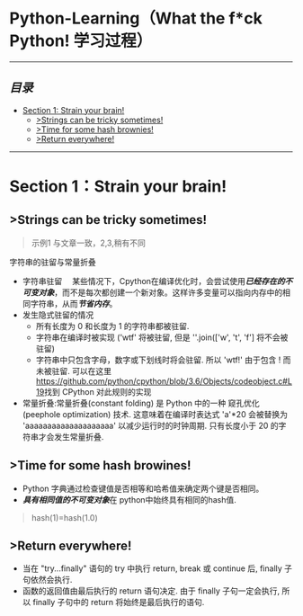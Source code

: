 # Python-Learning（What the f*ck Python! 学习过程）

-----------------------------------------------------------------
***目录***
-----------------------------------------------------------------
- [Section 1: Strain your brain!](#s1)
  + [>Strings can be tricky sometimes!](#s1_1)
  + [>Time for some hash brownies!](#s1_2)
  + [>Return  everywhere!](#s1_3)



-------------------------------------------------------------------
 # <s1 id ='s1'>Section 1：Strain your brain!</s1>

## <s11 id='s1_1'> >Strings can be tricky sometimes!</s11>
>  示例1 与文章一致，2,3,稍有不同

字符串的驻留与常量折叠
- 字符串驻留
&emsp;某些情况下，Cpython在编译优化时，会尝试使用***已经存在的不可变对象***，而不是每次都创建一个新对象。这样许多变量可以指向内存中的相同字符串，从而***节省内存***。
- 发生隐式驻留的情况
   - 所有长度为 0 和长度为 1 的字符串都被驻留.
   - 字符串在编译时被实现 ('wtf' 将被驻留, 但是 ''.join(['w', 't', 'f'] 将不会被驻留)
   - 字符串中只包含字母，数字或下划线时将会驻留. 所以 'wtf!' 由于包含 ! 而未被驻留. 可以在这里<https://github.com/python/cpython/blob/3.6/Objects/codeobject.c#L19>找到 CPython 对此规则的实现
- 常量折叠:常量折叠(constant folding) 是 Python 中的一种 窥孔优化(peephole optimization) 技术. 这意味着在编译时表达式 'a'*20 会被替换为 'aaaaaaaaaaaaaaaaaaaa' 以减少运行时的时钟周期. 只有长度小于 20 的字符串才会发生常量折叠. 
>

## <s12 id ='s1_2'> >Time for some hash browines! </s12>
+ Python 字典通过检查键值是否相等和哈希值来确定两个键是否相同。
+ ***具有相同值的不可变对象***在 python中始终具有相同的hash值.
>hash(1)=hash(1.0)

## <s13 id='s1_3'> >Return everywhere! </s13>
+ 当在 "try...finally" 语句的 try 中执行 return, break 或 continue 后, finally 子句依然会执行.
+ 函数的返回值由最后执行的 return 语句决定. 由于 finally 子句一定会执行, 所以 finally 子句中的 return 将始终是最后执行的语句.

